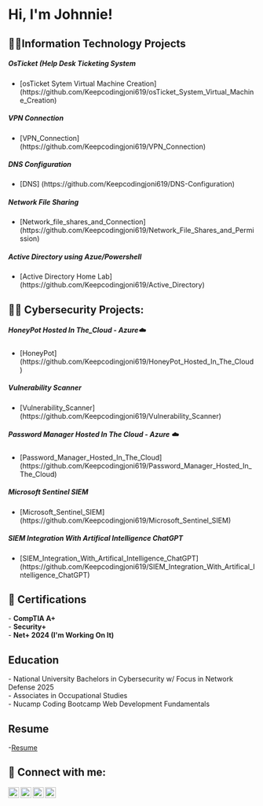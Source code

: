 <h1>Hi, I'm Johnnie! </h1>

<h2>👨‍💻Information Technology Projects</h2>
<h5>OsTicket (Help Desk Ticketing System</h5>
<ul>
  <li> [osTicket Sytem Virtual Machine Creation] (https://github.com/Keepcodingjoni619/osTicket_System_Virtual_Machine_Creation)</li>
</ul>
 <h5>VPN Connection</h5>
  <ul>
    <li>[VPN_Connection] (https://github.com/Keepcodingjoni619/VPN_Connection)</li>
  </ul>
  <h5>DNS Configuration</h5>
  <ul>
    <li>[DNS] (https://github.com/Keepcodingjoni619/DNS-Configuration)</li>
  </ul>
  <h5>Network File Sharing</h5>
  <ul>
    <li>[Network_file_shares_and_Connection] (https://github.com/Keepcodingjoni619/Network_File_Shares_and_Permission)</li>
  </ul>
  <h5>Active Directory using Azue/Powershell</h5>
  <ul>
    <li>[Active Directory Home Lab] (https://github.com/Keepcodingjoni619/Active_Directory)</li>
  </ul>
  
<h2>👨‍💻 Cybersecurity Projects:</h2>
<h5>HoneyPot Hosted In The_Cloud - Azure☁️</h5>
<ul>
  <li>[HoneyPot](https://github.com/Keepcodingjoni619/HoneyPot_Hosted_In_The_Cloud)</li>
</ul>
<h5>Vulnerability Scanner</h5>
<ul>
  <li>[Vulnerability_Scanner](https://github.com/Keepcodingjoni619/Vulnerability_Scanner)</li>
</ul>
<h5>Password Manager Hosted In The Cloud - Azure ☁️</h5>
<ul>
  <li>[Password_Manager_Hosted_In_The_Cloud](https://github.com/Keepcodingjoni619/Password_Manager_Hosted_In_The_Cloud)</li>
</ul>
<h5>Microsoft Sentinel SIEM</h5>
<ul>
  <li>[Microsoft_Sentinel_SIEM](https://github.com/Keepcodingjoni619/Microsoft_Sentinel_SIEM)</li>
</ul>
<h5>SIEM Integration With Artifical Intelligence ChatGPT</h5>
<ul>
  <li>[SIEM_Integration_With_Artifical_Intelligence_ChatGPT](https://github.com/Keepcodingjoni619/SIEM_Integration_With_Artifical_Intelligence_ChatGPT)</li>
</ul>

<h2>📜 Certifications</h2>
- <b>CompTIA A+</b> <br>
- <b>Security+</b> <br>
- <b>Net+ 2024 (I'm Working On It)</b>

<h2>Education</h2>
- National University Bachelors in Cybersecurity w/ Focus in Network Defense 2025 <br>
- Associates in Occupational Studies <br>
- Nucamp Coding Bootcamp Web Development Fundamentals

<h2>Resume</h2>

-[Resume](file:///C:/Users/Canda/OneDrive/Desktop/Resumes/JohnnieResumeCybersecurity2024.pdf)


<h2> 🤳 Connect with me:</h2>

[<img align="left" alt="Keepcodingjoni619 | YouTube" width="22px" src="https://cdn.jsdelivr.net/npm/simple-icons@v3/icons/youtube.svg" />][youtube]
[<img align="left" alt="Keepcodingjoni619 | Twitter" width="22px" src="https://cdn.jsdelivr.net/npm/simple-icons@v3/icons/twitter.svg" />][twitter]
[<img align="left" alt="Keepcodingjoni619 | LinkedIn" width="22px" src="https://cdn.jsdelivr.net/npm/simple-icons@v3/icons/linkedin.svg" />][linkedin]
[<img align="left" alt="Keepcodingjoni619 | Instagram" width="22px" src="https://cdn.jsdelivr.net/npm/simple-icons@v3/icons/instagram.svg" />][instagram]

[twitter]: https://twitter.com/KeepCodingJoni
[youtube]: https://www.youtube.com/@Keepcodingjoni/
[instagram]: https://www.instagram.com/keepcodingjoni/
[linkedin]: https://www.linkedin.com/in/johnnie-c-ab7001205/

<!--


Here are some ideas to get you started:

- 🔭 I’m currently working on ...
- 🌱 I’m currently learning ...
- 👯 I’m looking to collaborate on ...
- 🤔 I’m looking for help with ...
- 💬 Ask me about ...
- 📫 How to reach me: ...
- 😄 Pronouns: ...
- ⚡ Fun fact: ...
-->
